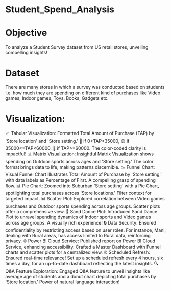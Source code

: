 # Student_Spend_Analysis
# Objective
To analyze a Student Survey dataset from US retail stores, unveiling compelling insights! 

# Dataset
There are many stores in which a survey was conducted based on students i.e. how much they are spending on different kind of purchases like Video games, Indoor games, Toys, Books, Gadgets etc.

# Visualization: 
📈 Tabular Visualization:
Formatted Total Amount of Purchase (TAP) by 'Store location' and 'Store setting.' 🔴 if 0<TAP<35000, 🟡 if 35000<=TAP<60000, 🔵 if TAP>=60000. The color-coded clarity is impactful!
📊 Matrix Visualization:
Insightful Matrix Visualization shows spending on Outdoor sports across ages and 'Store setting.' The color format brings data to life, making patterns discernible.
📉 Funnel Chart:
Visual Funnel Chart illustrates Total Amount of Purchase by 'Store setting,' with data labels as Percentage of First. A compelling grasp of spending flow.
📊 Pie Chart:
Zoomed into Suburban 'Store setting' with a Pie Chart, spotlighting total purchases across 'Store locations.' Filter context for targeted impact.
📊 Scatter Plot:
Explored correlation between Video games purchases and Outdoor sports spending across age groups. Scatter plots offer a comprehensive view.
🔄 Sand Dance Plot:
Introduced Sand Dance Plot to unravel spending dynamics of Indoor sports and Video games across age groups. A visually rich experience!
🔒 Data Security:
Ensured confidentiality by restricting access based on user roles. For instance, Mani, dealing with Rural areas, has access limited to Rural data, reinforcing privacy.
🌐 Power BI Cloud Service:
Published report on Power BI Cloud Service, enhancing accessibility. Crafted a Master Dashboard with Funnel charts and scatter plots for a centralized view.
⏰ Scheduled Refresh:
Ensured real-time relevance! Set up a scheduled refresh every 4 hours, six times a day, for an up-to-date dashboard reflecting the latest insights.
🔍 Q&A Feature Exploration:
Engaged Q&A feature to unveil insights like average age of students and a donut chart depicting total purchases by 'Store location.' Power of natural language interaction!
